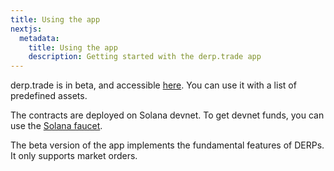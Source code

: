 ```yaml
---
title: Using the app
nextjs:
  metadata:
    title: Using the app
    description: Getting started with the derp.trade app
---
```


derp.trade is in beta, and accessible [here](https://app.derp.trade). You can use it with a list of predefined assets. 

The contracts are deployed on Solana devnet. To get devnet funds, you can use the [Solana faucet](https://faucet.solana.com/).

The beta version of the app implements the fundamental features of DERPs. It only supports market orders.